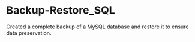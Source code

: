 # Backup-Restore_SQL
Created a complete backup of a MySQL database and restore it to ensure data preservation.
